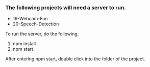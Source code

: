 ### The following projects will need a server to run.
- 19-Webcam-Fun
- 20-Speech-Detection

To run the server, do the following.
1. npm install
1. npm start

After entering npm start, double click into the folder of the project.
